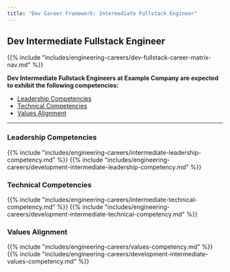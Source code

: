 ```yaml
---
title: "Dev Career Framework: Intermediate Fullstack Engineer"
---
```


## Dev Intermediate Fullstack Engineer

{{% include "includes/engineering-careers/dev-fullstack-career-matrix-nav.md" %}}

**Dev Intermediate Fullstack Engineers at Example Company are expected to exhibit the following competencies:**

- [Leadership Competencies](#leadership-competencies)
- [Technical Competencies](#technical-competencies)
- [Values Alignment](#values-alignment)

---

### Leadership Competencies

{{% include "includes/engineering-careers/intermediate-leadership-competency.md" %}}
{{% include "includes/engineering-careers/development-intermediate-leadership-competency.md" %}}

### Technical Competencies

{{% include "includes/engineering-careers/intermediate-technical-competency.md" %}}
{{% include "includes/engineering-careers/development-intermediate-technical-competency.md" %}}

### Values Alignment

{{% include "includes/engineering-careers/values-competency.md" %}}
{{% include "includes/engineering-careers/development-intermediate-values-competency.md" %}}
